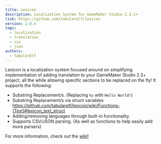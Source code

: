 ```yaml
---
title: Lexicon
description: Localization System for GameMaker Studio 2.3.1+
link: https://github.com/tabularelf/lexicon
version: 2.0.4
tags:
  - localization
  - translation
  - csv
  - json
authors:
  - TabularElf
---
```


Lexicon is a localization system focused around on simplifying implementation of adding translation to your GameMaker Studio 2.3+ project, all the while allowing specific sections to be replaced on the fly!
It supports the following:

* Substring Replacement/s. (Replacing `%s` with `Hello World!`)
* Substring Replacement/s via struct variables https://github.com/tabularelf/lexicon/wiki/Functions-(Text)#lexicon_text_struct
* Adding/removing languages through built-in functionality.
* Supports CSV/JSON parsing. (As well as functions to help easily add more parsers)

For more information, check out the [wiki!](https://github.com/tabularelf/lexicon/wiki/)